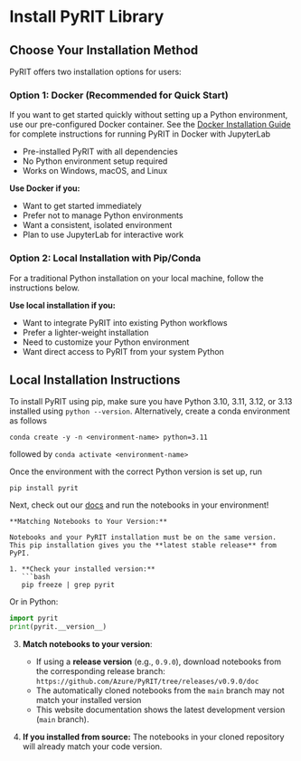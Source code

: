 # Install PyRIT Library

## Choose Your Installation Method

PyRIT offers two installation options for users:

### Option 1: Docker (Recommended for Quick Start)

If you want to get started quickly without setting up a Python environment, use our pre-configured Docker container. See the [Docker Installation Guide](./1b_install_docker.md) for complete instructions for running PyRIT in Docker with JupyterLab
- Pre-installed PyRIT with all dependencies
- No Python environment setup required
- Works on Windows, macOS, and Linux

**Use Docker if you:**
- Want to get started immediately
- Prefer not to manage Python environments
- Want a consistent, isolated environment
- Plan to use JupyterLab for interactive work

### Option 2: Local Installation with Pip/Conda

For a traditional Python installation on your local machine, follow the instructions below.

**Use local installation if you:**
- Want to integrate PyRIT into existing Python workflows
- Prefer a lighter-weight installation
- Need to customize your Python environment
- Want direct access to PyRIT from your system Python

## Local Installation Instructions

To install PyRIT using pip, make sure you have Python 3.10, 3.11, 3.12, or 3.13 installed using `python --version`.
Alternatively, create a conda environment as follows

```
conda create -y -n <environment-name> python=3.11
```

followed by `conda activate <environment-name>`

Once the environment with the correct Python version is set up, run

```
pip install pyrit
```

Next, check out our [docs](../index.md) and run the notebooks in your environment!

```{important}
**Matching Notebooks to Your Version:**

Notebooks and your PyRIT installation must be on the same version. This pip installation gives you the **latest stable release** from PyPI.

1. **Check your installed version:**
   ```bash
   pip freeze | grep pyrit
   ```

   Or in Python:
   ```python
   import pyrit
   print(pyrit.__version__)
   ```

3. **Match notebooks to your version**:
   - If using a **release version** (e.g., `0.9.0`), download notebooks from the corresponding release branch: `https://github.com/Azure/PyRIT/tree/releases/v0.9.0/doc`
   - The automatically cloned notebooks from the `main` branch may not match your installed version
   - This website documentation shows the latest development version (`main` branch).

3. **If you installed from source:** The notebooks in your cloned repository will already match your code version.
```
